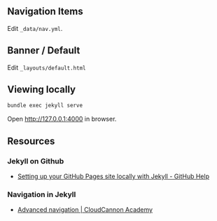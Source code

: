 ## Navigation Items

Edit `_data/nav.yml`.

## Banner / Default

Edit `_layouts/default.html`

## Viewing locally

```bash
bundle exec jekyll serve
```

Open http://127.0.0.1:4000 in browser.

## Resources

### Jekyll on Github

- [Setting up your GitHub Pages site locally with Jekyll - GitHub Help](https://help.github.com/en/articles/setting-up-your-github-pages-site-locally-with-jekyll)

### Navigation in Jekyll

- [Advanced navigation | CloudCannon Academy](https://learn.cloudcannon.com/jekyll/advanced-navigation/)
